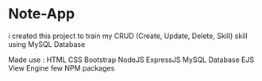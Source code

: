 # Note-App

i created this project to train my CRUD (Create, Update, Delete, Skill) skill using MySQL Database

Made use :
    HTML
    CSS
    Bootstrap
    NodeJS
    ExpressJS
    MySQL Database
    EJS View Engine
    few NPM packages
    
